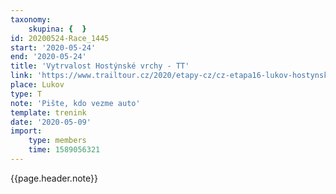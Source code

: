 ```yaml
---
taxonomy:
    skupina: {  }
id: 20200524-Race_1445
start: '2020-05-24'
end: '2020-05-24'
title: 'Vytrvalost Hostýnské vrchy - TT'
link: 'https://www.trailtour.cz/2020/etapy-cz/cz-etapa16-lukov-hostynske-vrchy/'
place: Lukov
type: T
note: 'Pište, kdo vezme auto'
template: trenink
date: '2020-05-09'
import:
    type: members
    time: 1589056321
---
```

{{page.header.note}}
